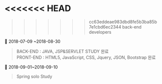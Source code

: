 <<<<<<< HEAD
=======

>>>>>>> cc63eddeae983dbd8fe5b3ba85b7e1cbd6ec2344
back-end developers

:memo: 2018-07-09 ~2018-08-30 
> BACK-END : JAVA, JSP&SERVLET STUDY 완료 </br>
PRONT-END : HTML5, JavaScript, CSS, Jquery, JSON, Bootstrap 완료</br> 

:memo: 2018-09-01~2018-09-10 
> Spring solo Study 
 
